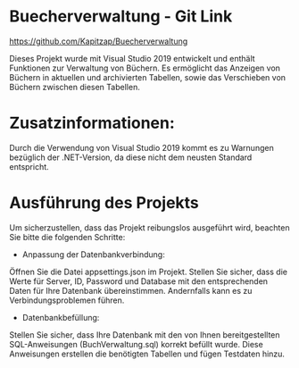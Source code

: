 # Buecherverwaltung - Git Link
https://github.com/Kapitzap/Buecherverwaltung


Dieses Projekt wurde mit Visual Studio 2019 entwickelt und enthält Funktionen zur Verwaltung von Büchern.
Es ermöglicht das Anzeigen von Büchern in aktuellen und archivierten Tabellen, sowie das Verschieben von Büchern zwischen diesen Tabellen.

# Zusatzinformationen:

Durch die Verwendung von Visual Studio 2019 kommt es zu Warnungen bezüglich der .NET-Version, da diese nicht dem neusten Standard entspricht.

# Ausführung des Projekts

Um sicherzustellen, dass das Projekt reibungslos ausgeführt wird, beachten Sie bitte die folgenden Schritte:

- Anpassung der Datenbankverbindung:

Öffnen Sie die Datei appsettings.json im Projekt.
Stellen Sie sicher, dass die Werte für Server, ID, Password und Database mit den entsprechenden Daten für Ihre Datenbank übereinstimmen. 
Andernfalls kann es zu Verbindungsproblemen führen.

- Datenbankbefüllung:

Stellen Sie sicher, dass Ihre Datenbank mit den von Ihnen bereitgestellten SQL-Anweisungen (BuchVerwaltung.sql) korrekt befüllt wurde.
Diese Anweisungen erstellen die benötigten Tabellen und fügen Testdaten hinzu.



